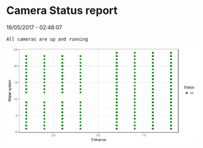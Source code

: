 Camera Status report
================
19/05/2017 - 02:48:07

    All cameras are up and running

![](camreport_files/figure-markdown_github/unnamed-chunk-2-1.png)
